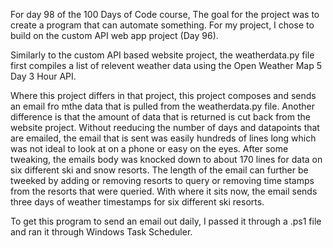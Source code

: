 For day 98 of the 100 Days of Code course, The goal for the project was to create a program that can automate something. For my project, I chose to build on the custom API web app project (Day 96).

Similarly to the custom API based website project, the weatherdata.py file first compiles a list of relevent weather data using the Open Weather Map 5 Day 3 Hour API.

Where this project differs in that project, this project composes and sends an email fro mthe data that is pulled from the weatherdata.py file. Another difference is that the amount of data that is returned is cut back from the website project. Without reeducing the number of days and datapoints that are emailed, the email that is sent was easily hundreds of lines long which was not ideal to look at on a phone or easy on the eyes. After some tweaking, the emails body was knocked down to about 170 lines for data on six different ski and snow resorts. The length of the email can further be tweeked by adding or removing resorts to query or removing time stamps from the resorts that were queried. With where it sits now, the email sends three days of weather timestamps for six different ski resorts.

To get this program to send an email out daily, I passed it through a .ps1 file and ran it through Windows Task Scheduler. 

